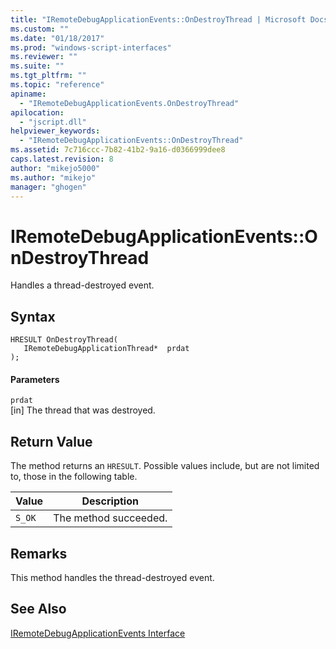 ```yaml
---
title: "IRemoteDebugApplicationEvents::OnDestroyThread | Microsoft Docs"
ms.custom: ""
ms.date: "01/18/2017"
ms.prod: "windows-script-interfaces"
ms.reviewer: ""
ms.suite: ""
ms.tgt_pltfrm: ""
ms.topic: "reference"
apiname: 
  - "IRemoteDebugApplicationEvents.OnDestroyThread"
apilocation: 
  - "jscript.dll"
helpviewer_keywords: 
  - "IRemoteDebugApplicationEvents::OnDestroyThread"
ms.assetid: 7c716ccc-7b82-41b2-9a16-d0366999dee8
caps.latest.revision: 8
author: "mikejo5000"
ms.author: "mikejo"
manager: "ghogen"
---
```

# IRemoteDebugApplicationEvents::OnDestroyThread
Handles a thread-destroyed event.  
  
## Syntax  
  
```  
HRESULT OnDestroyThread(  
   IRemoteDebugApplicationThread*  prdat  
);  
```  
  
#### Parameters  
 `prdat`  
 [in] The thread that was destroyed.  
  
## Return Value  
 The method returns an `HRESULT`. Possible values include, but are not limited to, those in the following table.  
  
|Value|Description|  
|-----------|-----------------|  
|`S_OK`|The method succeeded.|  
  
## Remarks  
 This method handles the thread-destroyed event.  
  
## See Also  
 [IRemoteDebugApplicationEvents Interface](../../winscript/reference/iremotedebugapplicationevents-interface.md)